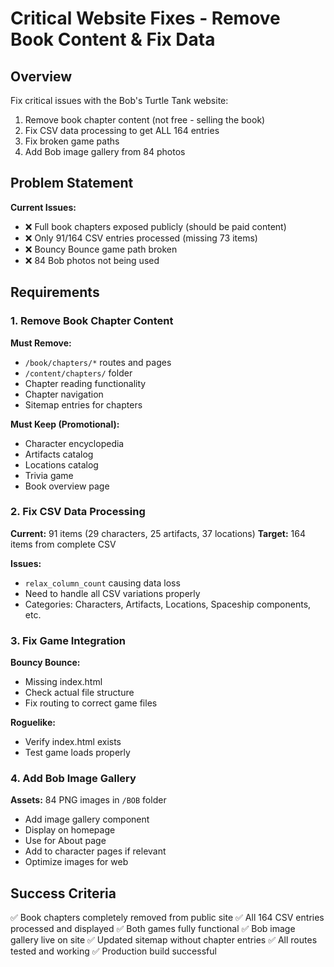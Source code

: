# Critical Website Fixes - Remove Book Content & Fix Data

## Overview

Fix critical issues with the Bob's Turtle Tank website:
1. Remove book chapter content (not free - selling the book)
2. Fix CSV data processing to get ALL 164 entries
3. Fix broken game paths
4. Add Bob image gallery from 84 photos

## Problem Statement

**Current Issues:**
- ❌ Full book chapters exposed publicly (should be paid content)
- ❌ Only 91/164 CSV entries processed (missing 73 items)
- ❌ Bouncy Bounce game path broken
- ❌ 84 Bob photos not being used

## Requirements

### 1. Remove Book Chapter Content
**Must Remove:**
- `/book/chapters/*` routes and pages
- `/content/chapters/` folder
- Chapter reading functionality
- Chapter navigation
- Sitemap entries for chapters

**Must Keep (Promotional):**
- Character encyclopedia
- Artifacts catalog
- Locations catalog
- Trivia game
- Book overview page

### 2. Fix CSV Data Processing
**Current:** 91 items (29 characters, 25 artifacts, 37 locations)
**Target:** 164 items from complete CSV

**Issues:**
- `relax_column_count` causing data loss
- Need to handle all CSV variations properly
- Categories: Characters, Artifacts, Locations, Spaceship components, etc.

### 3. Fix Game Integration
**Bouncy Bounce:**
- Missing index.html
- Check actual file structure
- Fix routing to correct game files

**Roguelike:**
- Verify index.html exists
- Test game loads properly

### 4. Add Bob Image Gallery
**Assets:** 84 PNG images in `/BOB` folder
- Add image gallery component
- Display on homepage
- Use for About page
- Add to character pages if relevant
- Optimize images for web

## Success Criteria

✅ Book chapters completely removed from public site
✅ All 164 CSV entries processed and displayed
✅ Both games fully functional
✅ Bob image gallery live on site
✅ Updated sitemap without chapter entries
✅ All routes tested and working
✅ Production build successful

